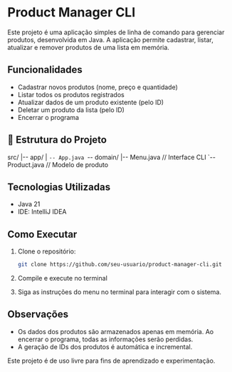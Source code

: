 # Product Manager CLI 
Este projeto é uma aplicação simples de linha de comando para gerenciar produtos, desenvolvida em Java. A aplicação permite cadastrar, listar, atualizar e remover produtos de uma lista em memória.

## Funcionalidades
- Cadastrar novos produtos (nome, preço e quantidade)
- Listar todos os produtos registrados
- Atualizar dados de um produto existente (pelo ID)
- Deletar um produto da lista (pelo ID)
- Encerrar o programa

## 🧱 Estrutura do Projeto
src/
|-- app/
|   `-- App.java
`-- domain/
    |-- Menu.java       // Interface CLI
    `-- Product.java    // Modelo de produto

## Tecnologias Utilizadas
- Java 21
- IDE: IntelliJ IDEA

## Como Executar
1. Clone o repositório:
   ```bash
   git clone https://github.com/seu-usuario/product-manager-cli.git
   
2. Compile e execute no terminal

3. Siga as instruções do menu no terminal para interagir com o sistema.

## Observações
- Os dados dos produtos são armazenados apenas em memória. Ao encerrar o programa, todas as informações serão perdidas.
- A geração de IDs dos produtos é automática e incremental.

Este projeto é de uso livre para fins de aprendizado e experimentação.
